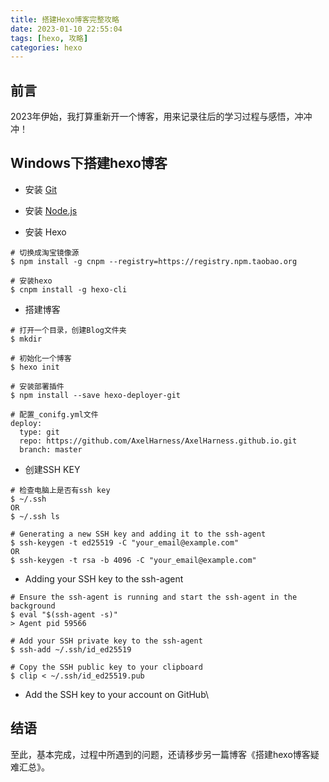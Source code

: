 ```yaml
---
title: 搭建Hexo博客完整攻略
date: 2023-01-10 22:55:04
tags: [hexo, 攻略]
categories: hexo
---
```

## 前言

2023年伊始，我打算重新开一个博客，用来记录往后的学习过程与感悟，冲冲冲！

## Windows下搭建hexo博客

- 安装 [Git](https://git-scm.com/downloads)

- 安装 [Node.js](https://nodejs.org/en/)

- 安装 Hexo

```
# 切换成淘宝镜像源
$ npm install -g cnpm --registry=https://registry.npm.taobao.org

# 安装hexo
$ cnpm install -g hexo-cli
```

- 搭建博客

```
# 打开一个目录，创建Blog文件夹
$ mkdir

# 初始化一个博客
$ hexo init

# 安装部署插件
$ npm install --save hexo-deployer-git

# 配置_conifg.yml文件
deploy:
  type: git
  repo: https://github.com/AxelHarness/AxelHarness.github.io.git
  branch: master
```

- 创建SSH KEY

```
# 检查电脑上是否有ssh key
$ ~/.ssh 
OR
$ ~/.ssh ls

# Generating a new SSH key and adding it to the ssh-agent
$ ssh-keygen -t ed25519 -C "your_email@example.com"
OR
$ ssh-keygen -t rsa -b 4096 -C "your_email@example.com"
```

- Adding your SSH key to the ssh-agent

```
# Ensure the ssh-agent is running and start the ssh-agent in the background
$ eval "$(ssh-agent -s)"
> Agent pid 59566

# Add your SSH private key to the ssh-agent
$ ssh-add ~/.ssh/id_ed25519

# Copy the SSH public key to your clipboard
$ clip < ~/.ssh/id_ed25519.pub
```

- Add the SSH key to your account on GitHub\

## 结语

至此，基本完成，过程中所遇到的问题，还请移步另一篇博客《搭建hexo博客疑难汇总》。
